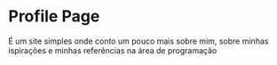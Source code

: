 # Profile Page

É um site simples onde conto um pouco mais sobre mim, sobre minhas ispirações e minhas referências na área de programação 
